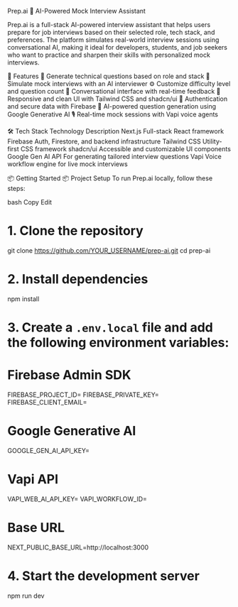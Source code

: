 Prep.ai 🎯
AI-Powered Mock Interview Assistant

Prep.ai is a full-stack AI-powered interview assistant that helps users prepare for job interviews based on their selected role, tech stack, and preferences. The platform simulates real-world interview sessions using conversational AI, making it ideal for developers, students, and job seekers who want to practice and sharpen their skills with personalized mock interviews.

🚀 Features
🎯 Generate technical questions based on role and stack
🤖 Simulate mock interviews with an AI interviewer
⚙️ Customize difficulty level and question count
🧠 Conversational interface with real-time feedback
🎨 Responsive and clean UI with Tailwind CSS and shadcn/ui
🔐 Authentication and secure data with Firebase
🧠 AI-powered question generation using Google Generative AI
🎙️ Real-time mock sessions with Vapi voice agents

🛠 Tech Stack
Technology	Description
Next.js	Full-stack React framework
Firebase	Auth, Firestore, and backend infrastructure
Tailwind CSS	Utility-first CSS framework
shadcn/ui	Accessible and customizable UI components
Google Gen AI API	For generating tailored interview questions
Vapi	Voice workflow engine for live mock interviews

📦 Getting Started
📦 Project Setup
To run Prep.ai locally, follow these steps:

bash
Copy
Edit
# 1. Clone the repository
git clone https://github.com/YOUR_USERNAME/prep-ai.git
cd prep-ai

# 2. Install dependencies
npm install

# 3. Create a `.env.local` file and add the following environment variables:

# Firebase Admin SDK
FIREBASE_PROJECT_ID=
FIREBASE_PRIVATE_KEY=
FIREBASE_CLIENT_EMAIL=

# Google Generative AI
GOOGLE_GEN_AI_API_KEY=

# Vapi API
VAPI_WEB_AI_API_KEY=
VAPI_WORKFLOW_ID=

# Base URL
NEXT_PUBLIC_BASE_URL=http://localhost:3000

# 4. Start the development server
npm run dev
